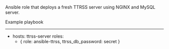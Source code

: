 Ansible role that deploys a fresh TTRSS server using NGINX and MySQL server.

Example playbook

---

- hosts: ttrss-server
  roles:
    - { role: ansible-ttrss, ttrss_db_password: secret }
